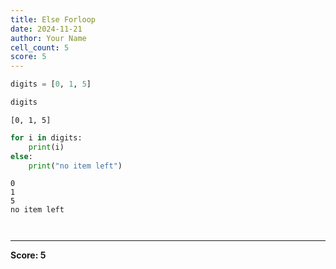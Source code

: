 ```yaml
---
title: Else Forloop
date: 2024-11-21
author: Your Name
cell_count: 5
score: 5
---
```


```python
digits = [0, 1, 5]
```


```python
digits
```




    [0, 1, 5]




```python
for i in digits:
    print(i)
else:
    print("no item left")
```

    0
    1
    5
    no item left



```python

```


```python

```


---
**Score: 5**
